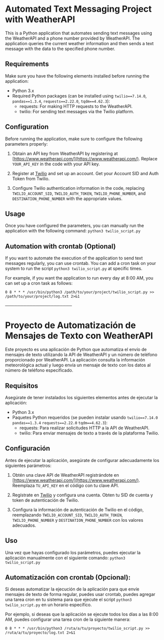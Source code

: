 # Automated Text Messaging Project with WeatherAPI

This is a Python application that automates sending text messages using the WeatherAPI and a phone number provided by WeatherAPI. The application queries the current weather information and then sends a text message with the data to the specified phone number.

## Requirements

Make sure you have the following elements installed before running the application:

- Python 3.x
- Required Python packages (can be installed using `twilio==7.14.0`, `pandas==1.3.4`, `requests==2.22.0`, `tqdm==4.62.3`):
  - requests: For making HTTP requests to the WeatherAPI.
  - twilio: For sending text messages via the Twilio platform.

## Configuration

Before running the application, make sure to configure the following parameters properly:

1. Obtain an API key from WeatherAPI by registering at [https://www.weatherapi.com/](https://www.weatherapi.com/). Replace `YOUR_API_KEY` in the code with your API key.

2. Register at [Twilio](https://www.twilio.com/) and set up an account. Get your Account SID and Auth Token from Twilio.

3. Configure Twilio authentication information in the code, replacing `TWILIO_ACCOUNT_SID`, `TWILIO_AUTH_TOKEN`, `TWILIO_PHONE_NUMBER`, and `DESTINATION_PHONE_NUMBER` with the appropriate values.

## Usage

Once you have configured the parameters, you can manually run the application with the following command:
`python3 twilio_script.py`

## Automation with crontab (Optional)

If you want to automate the execution of the application to send text messages regularly, you can use crontab. You can add a cron task on your system to run the script `python3 twilio_script.py` at specific times.

For example, if you want the application to run every day at 8:00 AM, you can set up a cron task as follows:

`0 8 * * * /usr/bin/python3 /path/to/your/project/twilio_script.py >> /path/to/your/project/log.txt 2>&1`

──────────────────────

# Proyecto de Automatización de Mensajes de Texto con WeatherAPI

Este proyecto es una aplicación de Python que automatiza el envío de mensajes de texto utilizando la API de WeatherAPI y un número de teléfono proporcionado por WeatherAPI. La aplicación consulta la información meteorológica actual y luego envía un mensaje de texto con los datos al número de teléfono especificado.

## Requisitos

Asegúrate de tener instalados los siguientes elementos antes de ejecutar la aplicación:

- Python 3.x
- Paquetes Python requeridos (se pueden instalar usando `twilio==7.14.0` `pandas==1.3.4` `requests==2.22.0` `tqdm==4.62.3`):
  - requests: Para realizar solicitudes HTTP a la API de WeatherAPI.
  - twilio: Para enviar mensajes de texto a través de la plataforma Twilio.

## Configuración

Antes de ejecutar la aplicación, asegúrate de configurar adecuadamente los siguientes parámetros:

1. Obtén una clave API de WeatherAPI registrándote en [https://www.weatherapi.com/](https://www.weatherapi.com/). Reemplaza `TU_API_KEY` en el código con tu clave API.

2. Regístrate en [Twilio](https://www.twilio.com/) y configura una cuenta. Obten tu SID de cuenta y token de autenticación de Twilio.

3. Configura la información de autenticación de Twilio en el código, reemplazando `TWILIO_ACCOUNT_SID`, `TWILIO_AUTH_TOKEN`, `TWILIO_PHONE_NUMBER` y `DESTINATION_PHONE_NUMBER` con los valores adecuados.

## Uso

Una vez que hayas configurado los parámetros, puedes ejecutar la aplicación manualmente con el siguiente comando:
`python3 twilio_script.py`

## Automatización con crontab (Opcional):

Si deseas automatizar la ejecución de la aplicación para que envíe mensajes de texto de forma regular, puedes usar crontab, puedes agregar una tarea cron en tu sistema para que ejecute el script `python3 twilio_script.py` en un horario específico.

Por ejemplo, si deseas que la aplicación se ejecute todos los días a las 8:00 AM, puedes configurar una tarea cron de la siguiente manera:

`0 8 * * * /usr/bin/python3 /ruta/a/tu/proyecto/twilio_script.py >> /ruta/a/tu/proyecto/log.txt 2>&1`

